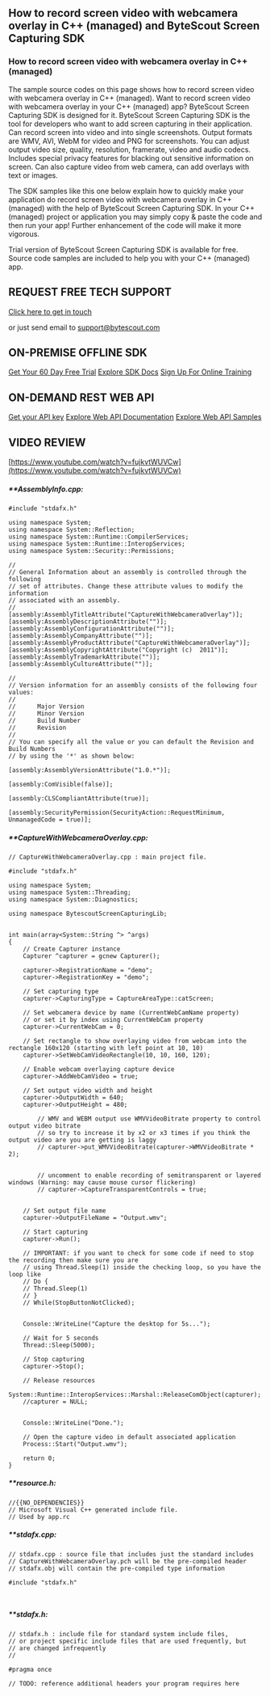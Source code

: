 ## How to record screen video with webcamera overlay in C++ (managed) and ByteScout Screen Capturing SDK

### How to record screen video with webcamera overlay in C++ (managed)

The sample source codes on this page shows how to record screen video with webcamera overlay in C++ (managed). Want to record screen video with webcamera overlay in your C++ (managed) app? ByteScout Screen Capturing SDK is designed for it. ByteScout Screen Capturing SDK is the tool for developers who want to add screen capturing in their application. Can record screen into video and into single screenshots. Output formats are WMV, AVI, WebM for video and PNG for screenshots. You can adjust output video size, quality, resolution, framerate, video and audio codecs. Includes special privacy features for blacking out sensitive information on screen. Can also capture video from web camera, can add overlays with text or images.

The SDK samples like this one below explain how to quickly make your application do record screen video with webcamera overlay in C++ (managed) with the help of ByteScout Screen Capturing SDK. In your C++ (managed) project or application you may simply copy & paste the code and then run your app! Further enhancement of the code will make it more vigorous.

Trial version of ByteScout Screen Capturing SDK is available for free. Source code samples are included to help you with your C++ (managed) app.

## REQUEST FREE TECH SUPPORT

[Click here to get in touch](https://bytescout.zendesk.com/hc/en-us/requests/new?subject=ByteScout%20Screen%20Capturing%20SDK%20Question)

or just send email to [support@bytescout.com](mailto:support@bytescout.com?subject=ByteScout%20Screen%20Capturing%20SDK%20Question) 

## ON-PREMISE OFFLINE SDK 

[Get Your 60 Day Free Trial](https://bytescout.com/download/web-installer?utm_source=github-readme)
[Explore SDK Docs](https://bytescout.com/documentation/index.html?utm_source=github-readme)
[Sign Up For Online Training](https://academy.bytescout.com/)


## ON-DEMAND REST WEB API

[Get your API key](https://pdf.co/documentation/api?utm_source=github-readme)
[Explore Web API Documentation](https://pdf.co/documentation/api?utm_source=github-readme)
[Explore Web API Samples](https://github.com/bytescout/ByteScout-SDK-SourceCode/tree/master/PDF.co%20Web%20API)

## VIDEO REVIEW

[https://www.youtube.com/watch?v=fujkvtWUVCw](https://www.youtube.com/watch?v=fujkvtWUVCw)




<!-- code block begin -->

##### ****AssemblyInfo.cpp:**
    
```
#include "stdafx.h"

using namespace System;
using namespace System::Reflection;
using namespace System::Runtime::CompilerServices;
using namespace System::Runtime::InteropServices;
using namespace System::Security::Permissions;

//
// General Information about an assembly is controlled through the following
// set of attributes. Change these attribute values to modify the information
// associated with an assembly.
//
[assembly:AssemblyTitleAttribute("CaptureWithWebcameraOverlay")];
[assembly:AssemblyDescriptionAttribute("")];
[assembly:AssemblyConfigurationAttribute("")];
[assembly:AssemblyCompanyAttribute("")];
[assembly:AssemblyProductAttribute("CaptureWithWebcameraOverlay")];
[assembly:AssemblyCopyrightAttribute("Copyright (c)  2011")];
[assembly:AssemblyTrademarkAttribute("")];
[assembly:AssemblyCultureAttribute("")];

//
// Version information for an assembly consists of the following four values:
//
//      Major Version
//      Minor Version
//      Build Number
//      Revision
//
// You can specify all the value or you can default the Revision and Build Numbers
// by using the '*' as shown below:

[assembly:AssemblyVersionAttribute("1.0.*")];

[assembly:ComVisible(false)];

[assembly:CLSCompliantAttribute(true)];

[assembly:SecurityPermission(SecurityAction::RequestMinimum, UnmanagedCode = true)];

```

<!-- code block end -->    

<!-- code block begin -->

##### ****CaptureWithWebcameraOverlay.cpp:**
    
```
// CaptureWithWebcameraOverlay.cpp : main project file.

#include "stdafx.h"

using namespace System;
using namespace System::Threading;
using namespace System::Diagnostics;

using namespace BytescoutScreenCapturingLib;


int main(array<System::String ^> ^args)
{
	// Create Capturer instance
    Capturer ^capturer = gcnew Capturer();
    
	capturer->RegistrationName = "demo";
	capturer->RegistrationKey = "demo";

	// Set capturing type
	capturer->CapturingType = CaptureAreaType::catScreen;

	// Set webcamera device by name (CurrentWebCamName property)
	// or set it by index using CurrentWebCam property
	capturer->CurrentWebCam = 0;

	// Set rectangle to show overlaying video from webcam into the rectangle 160x120 (starting with left point at 10, 10)
    capturer->SetWebCamVideoRectangle(10, 10, 160, 120);

	// Enable webcam overlaying capture device
	capturer->AddWebCamVideo = true;

	// Set output video width and height
	capturer->OutputWidth = 640;
	capturer->OutputHeight = 480;

	    // WMV and WEBM output use WMVVideoBitrate property to control output video bitrate
   	    // so try to increase it by x2 or x3 times if you think the output video are you are getting is laggy
	    // capturer->put_WMVVideoBitrate(capturer->WMVVideoBitrate * 2);


        // uncomment to enable recording of semitransparent or layered windows (Warning: may cause mouse cursor flickering)
        // capturer->CaptureTransparentControls = true;


	// Set output file name
	capturer->OutputFileName = "Output.wmv";

	// Start capturing
	capturer->Run();

	// IMPORTANT: if you want to check for some code if need to stop the recording then make sure you are 
	// using Thread.Sleep(1) inside the checking loop, so you have the loop like
	// Do {
	// Thread.Sleep(1) 
	// }
	// While(StopButtonNotClicked);

	
	Console::WriteLine("Capture the desktop for 5s...");

	// Wait for 5 seconds
	Thread::Sleep(5000);

	// Stop capturing
	capturer->Stop();

    // Release resources
    System::Runtime::InteropServices::Marshal::ReleaseComObject(capturer);
    //capturer = NULL;

	
	Console::WriteLine("Done.");
	
	// Open the capture video in default associated application
	Process::Start("Output.wmv");

	return 0;
}

```

<!-- code block end -->    

<!-- code block begin -->

##### ****resource.h:**
    
```
//{{NO_DEPENDENCIES}}
// Microsoft Visual C++ generated include file.
// Used by app.rc

```

<!-- code block end -->    

<!-- code block begin -->

##### ****stdafx.cpp:**
    
```
// stdafx.cpp : source file that includes just the standard includes
// CaptureWithWebcameraOverlay.pch will be the pre-compiled header
// stdafx.obj will contain the pre-compiled type information

#include "stdafx.h"



```

<!-- code block end -->    

<!-- code block begin -->

##### ****stdafx.h:**
    
```
// stdafx.h : include file for standard system include files,
// or project specific include files that are used frequently, but
// are changed infrequently
//

#pragma once

// TODO: reference additional headers your program requires here

```

<!-- code block end -->